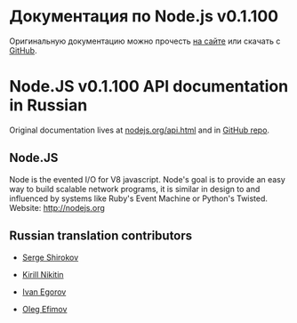 Документация по Node.js v0.1.100
================================

Оригинальную документацию можно прочесть [на сайте](http://nodejs.org/api.html) или скачать с [GitHub](http://github.com/ry/node/tree/master/doc/).


Node.JS v0.1.100 API documentation in Russian
=============================================

Original documentation lives at [nodejs.org/api.html](http://nodejs.org/api.html) and in [GitHub repo](http://github.com/ry/node/tree/master/doc/).


## Node.JS

Node is the evented I/O for V8 javascript.
Node's goal is to provide an easy way to build scalable network programs,
it is similar in design to and influenced by systems like Ruby's Event Machine or Python's Twisted.
Website: http://nodejs.org


## Russian translation contributors

* [Serge Shirokov](http://github.com/kurokikaze)

* [Kirill Nikitin](http://github.com/Locke23rus)

* [Ivan Egorov](http://github.com/egorich239)

* [Oleg Efimov](http://github.com/Sannis)

